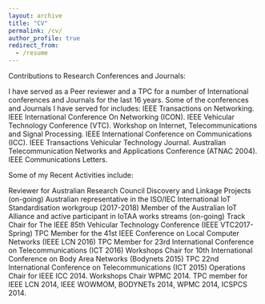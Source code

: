 ```yaml
---
layout: archive
title: "CV"
permalink: /cv/
author_profile: true
redirect_from:
  - /resume
---
```




Contributions to Research Conferences and Journals:

I have served as a Peer reviewer and a TPC for a number of International conferences and Journals for the last 16 years. Some of the conferences and Journals I have served for includes: IEEE Transactions on Networking. IEEE International Conference On Networking (ICON). IEEE Vehicular Technology Conference (VTC). Workshop on Internet, Telecommunications and Signal Processing. IEEE International Conference on Communications (ICC). IEEE Transactions Vehicular Technology Journal. Australian Telecommunication Networks and Applications Conference (ATNAC 2004). IEEE Communications Letters.

Some of my Recent Activities include:

Reviewer for Australian Research Council Discovery and Linkage Projects (on-going)
Australian representative in the ISO/IEC International IoT Standardisation workgroup (2017-2018)
Member of the Australian IoT Alliance and active participant in IoTAA works streams (on-going)
Track Chair for The IEEE 85th Vehicular Technology Conference (IEEE VTC2017-Spring)
TPC Member for the 41st IEEE Conference on Local Computer Networks (IEEE LCN 2016)
TPC Member for 23rd International Conference on Telecommunications (ICT 2016)
Workshops Chair for 10th International Conference on Body Area Networks (Bodynets 2015)
TPC 22nd International Conference on Telecommunications (ICT 2015)
Operations Chair  for IEEE ICC 2014.
Workshops Chair WPMC 2014.
TPC member for IEEE LCN 2014, IEEE WOWMOM, BODYNETs 2014, WPMC 2014, ICSPCS 2014.


